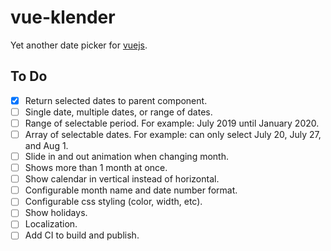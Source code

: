 # vue-klender

Yet another date picker for [vuejs](https://vuejs.org).

## To Do

- [x] Return selected dates to parent component.
- [ ] Single date, multiple dates, or range of dates.
- [ ] Range of selectable period. For example: July 2019 until January 2020.
- [ ] Array of selectable dates. For example: can only select July 20, July 27, and Aug 1.
- [ ] Slide in and out animation when changing month.
- [ ] Shows more than 1 month at once.
- [ ] Show calendar in vertical instead of horizontal.
- [ ] Configurable month name and date number format.
- [ ] Configurable css styling (color, width, etc).
- [ ] Show holidays.
- [ ] Localization.
- [ ] Add CI to build and publish.